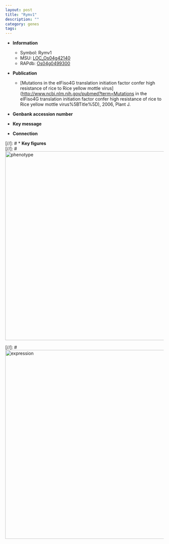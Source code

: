 ```yaml
---
layout: post
title: "Rymv1"
description: ""
category: genes
tags: 
---
```


* **Information**  
    + Symbol: Rymv1  
    + MSU: [LOC_Os04g42140](http://rice.plantbiology.msu.edu/cgi-bin/ORF_infopage.cgi?orf=LOC_Os04g42140)  
    + RAPdb: [Os04g0499300](http://rapdb.dna.affrc.go.jp/viewer/gbrowse_details/irgsp1?name=Os04g0499300)  

* **Publication**  
    + [Mutations in the eIFiso4G translation initiation factor confer high resistance of rice to Rice yellow mottle virus](http://www.ncbi.nlm.nih.gov/pubmed?term=Mutations in the eIFiso4G translation initiation factor confer high resistance of rice to Rice yellow mottle virus%5BTitle%5D), 2006, Plant J.

* **Genbank accession number**  

* **Key message**  

* **Connection**  

[//]: # * **Key figures**  
[//]: # <img src="http://funRiceGenes.github.io/images/Rymv1.pheno.png" alt="phenotype"  style="width: 600px;"/>

[//]: # <img src="http://funRiceGenes.github.io/images/Rymv1.exp.png" alt="expression"  style="width: 600px;"/>


